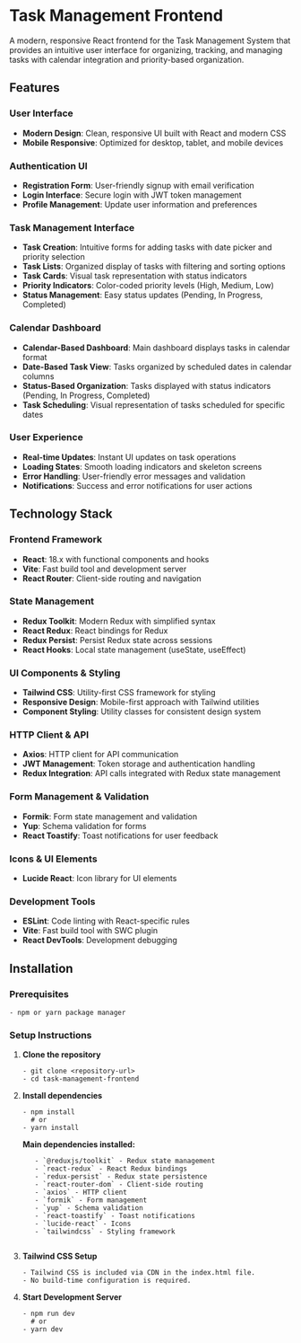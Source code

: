 # Task Management Frontend

A modern, responsive React frontend for the Task Management System that provides an intuitive user interface for organizing, tracking, and managing tasks with calendar integration and priority-based organization.

## Features

### User Interface
- **Modern Design**: Clean, responsive UI built with React and modern CSS
- **Mobile Responsive**: Optimized for desktop, tablet, and mobile devices

### Authentication UI
- **Registration Form**: User-friendly signup with email verification
- **Login Interface**: Secure login with JWT token management
- **Profile Management**: Update user information and preferences

### Task Management Interface
- **Task Creation**: Intuitive forms for adding tasks with date picker and priority selection
- **Task Lists**: Organized display of tasks with filtering and sorting options
- **Task Cards**: Visual task representation with status indicators
- **Priority Indicators**: Color-coded priority levels (High, Medium, Low)
- **Status Management**: Easy status updates (Pending, In Progress, Completed)

### Calendar Dashboard
- **Calendar-Based Dashboard**: Main dashboard displays tasks in calendar format
- **Date-Based Task View**: Tasks organized by scheduled dates in calendar columns
- **Status-Based Organization**: Tasks displayed with status indicators (Pending, In Progress, Completed)
- **Task Scheduling**: Visual representation of tasks scheduled for specific dates

### User Experience
- **Real-time Updates**: Instant UI updates on task operations
- **Loading States**: Smooth loading indicators and skeleton screens
- **Error Handling**: User-friendly error messages and validation
- **Notifications**: Success and error notifications for user actions

## Technology Stack

### Frontend Framework
- **React**: 18.x with functional components and hooks
- **Vite**: Fast build tool and development server
- **React Router**: Client-side routing and navigation

### State Management
- **Redux Toolkit**: Modern Redux with simplified syntax
- **React Redux**: React bindings for Redux
- **Redux Persist**: Persist Redux state across sessions
- **React Hooks**: Local state management (useState, useEffect)

### UI Components & Styling
- **Tailwind CSS**: Utility-first CSS framework for styling
- **Responsive Design**: Mobile-first approach with Tailwind utilities
- **Component Styling**: Utility classes for consistent design system

### HTTP Client & API
- **Axios**: HTTP client for API communication
- **JWT Management**: Token storage and authentication handling
- **Redux Integration**: API calls integrated with Redux state management

### Form Management & Validation
- **Formik**: Form state management and validation
- **Yup**: Schema validation for forms
- **React Toastify**: Toast notifications for user feedback

### Icons & UI Elements
- **Lucide React**: Icon library for UI elements

### Development Tools
- **ESLint**: Code linting with React-specific rules
- **Vite**: Fast build tool with SWC plugin
- **React DevTools**: Development debugging

## Installation

### Prerequisites

```- Node.js 16.x or higher
- npm or yarn package manager
```

### Setup Instructions

1. **Clone the repository**
   ```
   - git clone <repository-url>
   - cd task-management-frontend

   ```

2. **Install dependencies**
   ```
   - npm install
     # or
   - yarn install

   ```

   **Main dependencies installed:**
   ```
      - `@reduxjs/toolkit` - Redux state management
      - `react-redux` - React Redux bindings
      - `redux-persist` - Redux state persistence
      - `react-router-dom` - Client-side routing
      - `axios` - HTTP client
      - `formik` - Form management
      - `yup` - Schema validation
      - `react-toastify` - Toast notifications
      - `lucide-react` - Icons
      - `tailwindcss` - Styling framework
      
   ```


3. **Tailwind CSS Setup**
   ```
   - Tailwind CSS is included via CDN in the index.html file.
   - No build-time configuration is required.
   ```
    

4. **Start Development Server**
   ```
   - npm run dev
     # or
   - yarn dev

   ```


